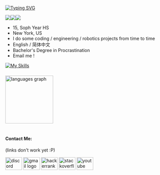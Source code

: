 [![Typing SVG](https://readme-typing-svg.demolab.com?font=Fira+Code&weight=430&size=36&duration=3500&pause=1000&color=93D9FF&vCenter=true&width=735&lines=Hi!+I'm+Ray!;%E4%BD%A0%E5%A5%BD%EF%BC%81%E6%88%91%E5%8F%AB%E5%94%90%E7%91%9E+%EF%BC%81;Student+%2B+Aspiring+Developer;Python+%2B+Java+%2B+CPP+2B+%E4%BC%9A%E8%AF%B4%E4%B8%AD%E6%96%87;Email+Me!++%E7%BB%99%E6%88%91%E5%8F%91%E4%BF%A1%EF%BC%81)](https://git.io/typing-svg)


<section>
<img src="https://komarev.com/ghpvc/?username=Ray0716&color=363636&style=for-the-badge" style="float:left">
<img src="https://img.shields.io/github/followers/Ray0716?style=for-the-badge" style="float:left">
<img src="https://img.shields.io/github/last-commit/Ray0716/Ray0716?style=for-the-badge" style="float:left">
</section>

<br>

* 15, Soph Year HS
* New York, US
* I do some coding / engineering / robotics projects from time to time
* English / 简体中文
* Bachelor's Degree in Procrastination
* Email me !



[![My Skills](https://skillicons.dev/icons?i=python,js,nodejs,html,css,arduino,github,stackoverflow,discord)](https://skillicons.dev)

###

<div align="left">
  
  <img src="https://github-readme-stats.vercel.app/api/top-langs?username=Ray0716&locale=en&hide_title=false&layout=compact&card_width=320&langs_count=5&theme=dracula&hide_border=false&order=2" height="150" alt="languages graph"  />

</div>

#

#### Contact Me:

(links don't work yet :P)

<div align="left">
  <img src="https://raw.githubusercontent.com/maurodesouza/profile-readme-generator/master/src/assets/icons/social/discord/default.svg" width="52" height="40" alt="discord logo"  />
  <img src="https://raw.githubusercontent.com/maurodesouza/profile-readme-generator/master/src/assets/icons/social/gmail/default.svg" width="52" height="40" alt="gmail logo"  />
  <img src="https://raw.githubusercontent.com/maurodesouza/profile-readme-generator/master/src/assets/icons/social/hackerrank/default.svg" width="52" height="40" alt="hackerrank logo"  />
  <img src="https://raw.githubusercontent.com/maurodesouza/profile-readme-generator/master/src/assets/icons/social/stackoverflow/default.svg" width="52" height="40" alt="stackoverflow logo"  />
  <img src="https://raw.githubusercontent.com/maurodesouza/profile-readme-generator/master/src/assets/icons/social/youtube/default.svg" width="52" height="40" alt="youtube logo"  />
</div>





<!---
Ray861/Ray861 is a ✨ special ✨ repository because its `README.md` (this file) appears on your GitHub profile.
You can click the Preview link to take a look at your changes.
--->
